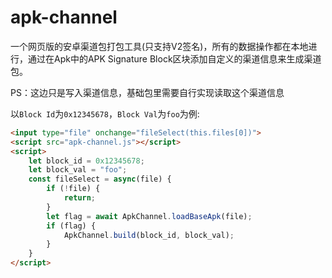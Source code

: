 # apk-channel

一个网页版的安卓渠道包打包工具(只支持V2签名)，所有的数据操作都在本地进行，通过在Apk中的APK Signature Block区块添加自定义的渠道信息来生成渠道包。

PS：这边只是写入渠道信息，基础包里需要自行实现读取这个渠道信息

以`Block Id`为`0x12345678`，`Block Val`为`foo`为例:

```html
<input type="file" onchange="fileSelect(this.files[0])">
<script src="apk-channel.js"></script>
<script>
    let block_id = 0x12345678;
    let block_val = "foo";
    const fileSelect = async(file) {
        if (!file) {
            return;
        }
        let flag = await ApkChannel.loadBaseApk(file);
        if (flag) {
            ApkChannel.build(block_id, block_val);
        }
    }
</script>
```
